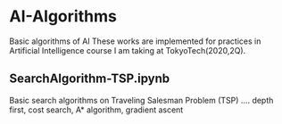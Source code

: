 # AI-Algorithms
Basic algorithms of AI 
These works are implemented for practices in Artificial Intelligence course I am taking at TokyoTech(2020,2Q).

## SearchAlgorithm-TSP.ipynb
Basic search algorithms on Traveling Salesman Problem (TSP)
.... depth first, cost search, A* algorithm, gradient ascent 
